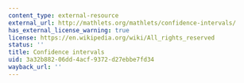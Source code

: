```yaml
---
content_type: external-resource
external_url: http://mathlets.org/mathlets/confidence-intervals/
has_external_license_warning: true
license: https://en.wikipedia.org/wiki/All_rights_reserved
status: ''
title: Confidence intervals
uid: 3a32b882-06dd-4acf-9372-d27ebbe7fd34
wayback_url: ''
---
```

